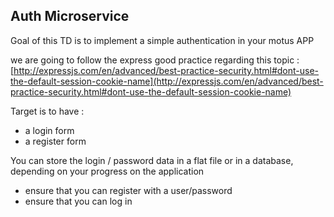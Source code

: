 ## Auth Microservice

Goal of this TD is to implement a simple authentication in your motus APP

we are going to follow the express good practice regarding this topic :
[http://expressjs.com/en/advanced/best-practice-security.html#dont-use-the-default-session-cookie-name](http://expressjs.com/en/advanced/best-practice-security.html#dont-use-the-default-session-cookie-name)

Target is to have : 
- a login form
- a register form

You can store the login / password data in a flat file or in a database, depending on your progress on the application

- ensure that you can register with a user/password
- ensure that you can log in



